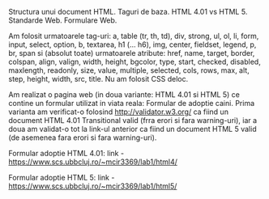 Structura unui document HTML. Taguri de baza. HTML 4.01 vs HTML 5. Standarde Web. Formulare Web.

Am folosit urmatoarele tag-uri: a, table (tr, th, td), div, strong, ul, ol, li, form, input, select, option, b, textarea, h1 (… h6), img, center, fieldset, legend, p, br, span si (absolut toate) urmatoarele atribute: href, name, target, border, colspan, align, valign, width, height, bgcolor, type, start, checked, disabled, maxlength, readonly, size, value, multiple, selected, cols, rows, max, alt, step, height, width, src, title. Nu am folosit CSS deloc. 

Am realizat o pagina web (in doua variante: HTML 4.01 si HTML 5) ce contine un formular utilizat in viata reala: Formular de adoptie caini. Prima varianta am verificat-o folosind http://validator.w3.org/ ca fiind un document HTML 4.01 Transitional valid (frra erori si fara warning-uri), iar a doua am validat-o tot la link-ul anterior ca fiind un document HTML 5 valid (de asemenea fara erori si fara warning-uri).

Formular adoptie HTML 4.01: link - https://www.scs.ubbcluj.ro/~mcir3369/lab1/html4/

Formular adoptie HTML 5: link - https://www.scs.ubbcluj.ro/~mcir3369/lab1/html5/
